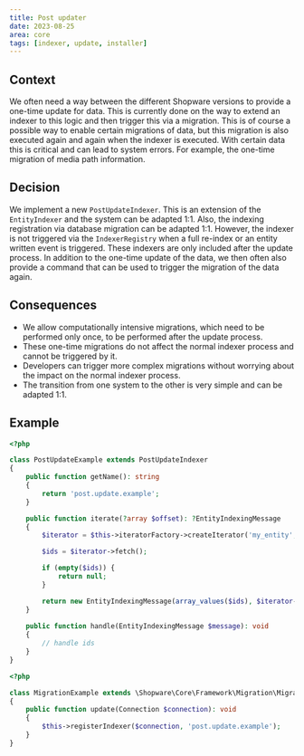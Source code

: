 ```yaml
---
title: Post updater
date: 2023-08-25
area: core
tags: [indexer, update, installer]
---
```


## Context
We often need a way between the different Shopware versions to provide a one-time update for data. This is currently done on the way to extend an indexer to this logic and then trigger this via a migration. 
This is of course a possible way to enable certain migrations of data, but this migration is also executed again and again when the indexer is executed. 
With certain data this is critical and can lead to system errors. For example, the one-time migration of media path information.

## Decision

We implement a new `PostUpdateIndexer`. This is an extension of the `EntityIndexer` and the system can be adapted 1:1. Also, the indexing registration via database migration can be adapted 1:1. 
However, the indexer is not triggered via the `IndexerRegistry` when a full re-index or an entity written event is triggered.
These indexers are only included after the update process.
In addition to the one-time update of the data, we then often also provide a command that can be used to trigger the migration of the data again.

## Consequences

- We allow computationally intensive migrations, which need to be performed only once, to be performed after the update process.
- These one-time migrations do not affect the normal indexer process and cannot be triggered by it.
- Developers can trigger more complex migrations without worrying about the impact on the normal indexer process.
- The transition from one system to the other is very simple and can be adapted 1:1.

## Example

```php
<?php

class PostUpdateExample extends PostUpdateIndexer
{
    public function getName(): string
    {
        return 'post.update.example';
    }

    public function iterate(?array $offset): ?EntityIndexingMessage
    {
        $iterator = $this->iteratorFactory->createIterator('my_entity', $offset);

        $ids = $iterator->fetch();

        if (empty($ids)) {
            return null;
        }

        return new EntityIndexingMessage(array_values($ids), $iterator->getOffset());
    }
    
    public function handle(EntityIndexingMessage $message): void
    {
        // handle ids
    }
}
```

```php
<?php

class MigrationExample extends \Shopware\Core\Framework\Migration\MigrationStep
{
    public function update(Connection $connection): void
    {
        $this->registerIndexer($connection, 'post.update.example');
    }
}
```
